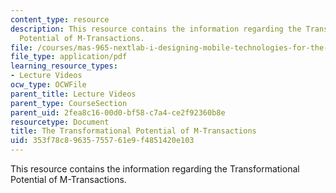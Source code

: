 ```yaml
---
content_type: resource
description: This resource contains the information regarding the Transformational
  Potential of M-Transactions.
file: /courses/mas-965-nextlab-i-designing-mobile-technologies-for-the-next-billion-users-fall-2008/353f78c89635755761e9f4851420e103_MITMAS_965F08_Lec20_ko.pdf
file_type: application/pdf
learning_resource_types:
- Lecture Videos
ocw_type: OCWFile
parent_title: Lecture Videos
parent_type: CourseSection
parent_uid: 2fea8c16-00d0-bf58-c7a4-ce2f92360b8e
resourcetype: Document
title: The Transformational Potential of M-Transactions
uid: 353f78c8-9635-7557-61e9-f4851420e103
---
```

This resource contains the information regarding the Transformational Potential of M-Transactions.

